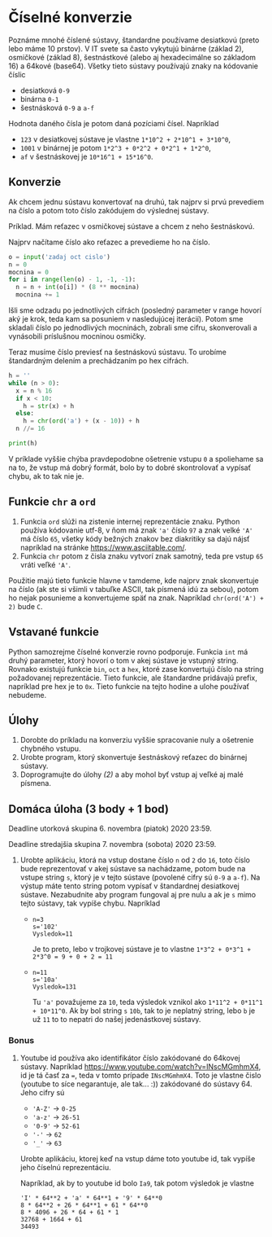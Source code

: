 # Číselné konverzie

Poznáme mnohé číslené sústavy, štandardne používame desiatkovú (preto lebo máme 10 prstov). V IT svete sa často vykytujú binárne (základ 2), osmičkové (základ 8), šestnástkové (alebo aj hexadecimálne so základom 16) a 64kové (base64). Všetky tieto sústavy používajú znaky na kódovanie číslic

* desiatková `0-9`
* binárna `0-1`
* šestnásková `0-9` a `a-f`

Hodnota daného čísla je potom daná pozíciami čísel. Napríklad 

* `123` v desiatkovej sústave je vlastne `1*10^2 + 2*10^1 + 3*10^0`,
* `1001` v binárnej je potom `1*2^3 + 0*2^2 + 0*2^1 + 1*2^0`,
* `af` v šestnáskovej je `10*16^1 + 15*16^0`.

## Konverzie

Ak chcem jednu sústavu konvertovať na druhú, tak najprv si prvú prevediem na číslo a potom toto číslo zakódujem do výslednej sústavy. 

Príklad. Mám reťazec v osmičkovej sústave a chcem z neho šestnáskovú. 

Najprv načítame číslo ako reťazec a prevedieme ho na číslo. 

```py
o = input('zadaj oct cislo')
n = 0
mocnina = 0
for i in range(len(o) - 1, -1, -1):
  n = n + int(o[i]) * (8 ** mocnina)
  mocnina += 1
```

Išli sme odzadu po jednotlivých cifrách (posledný parameter v range hovorí aký je krok, teda kam sa posuniem v nasledujúcej iterácií). Potom sme skladali číslo po jednodlivých mocninách, zobrali sme cifru, skonverovali a vynásobili príslušnou mocninou osmičky.

Teraz musíme číslo previesť na šestnáskovú sústavu. To urobíme štandardným delením a prechádzaním po hex cifrách. 

```py
h = ''
while (n > 0):
  x = n % 16
  if x < 10:
    h = str(x) + h
  else:
    h = chr(ord('a') + (x - 10)) + h
  n //= 16

print(h)
```

V príklade vyššie chýba pravdepodobne ošetrenie vstupu `0` a spoliehame sa na to, že vstup má dobrý formát, bolo by to dobré skontrolovať a vypísať chybu, ak to tak nie je. 

## Funkcie `chr` a `ord`

1. Funkcia `ord` slúži na zistenie internej reprezentácie znaku. Python používa kódovanie utf-8, v ňom má znak `'a'` číslo `97` a znak velké `'A'` má číslo `65`, všetky kódy bežných znakov bez diakritiky sa dajú nájsť napríklad na stránke <https://www.asciitable.com/>.
2. Funkcia `chr` potom z čisla znaku vytvorí znak samotný, teda pre vstup `65` vráti veľké `'A'`. 

Použitie majú tieto funkcie hlavne v tamdeme, kde najprv znak skonvertuje na číslo (ak ste si všimli v tabuľke ASCII, tak písmená idú za sebou), potom ho nejak posunieme a konvertujeme späť na znak. Napríklad `chr(ord('A') + 2)` bude `C`. 

## Vstavané funkcie

Python samozrejme číselné konverzie rovno podporuje. Funkcia `int` má druhý parameter, ktorý hovorí o tom v akej sústave je vstupný string. Rovnako existujú funkcie `bin`, `oct` a `hex`, ktoré zase konvertujú číslo na string požadovanej reprezentácie. Tieto funkcie, ale štandardne pridávajú prefix, napríklad pre hex je to `0x`. Tieto funkcie na tejto hodine a ulohe používať nebudeme. 

## Úlohy

1. Dorobte do príkladu na konverziu vyššie spracovanie nuly a ošetrenie chybného vstupu.
2. Urobte program, ktorý skonvertuje šestnáskový reťazec do binárnej sústavy. 
3. Doprogramujte do úlohy *(2)* a aby mohol byť vstup aj veľké aj malé písmena. 

## Domáca úloha (3 body + 1 bod)

Deadline utorková skupina 6. novembra (piatok) 2020 23:59.

Deadline stredajšia skupina 7. novembra (sobota) 2020 23:59.

1. Urobte aplikáciu, ktorá na vstup dostane číslo `n` od `2` do `16`, toto číslo bude reprezentovať v akej sústave sa nachádzame, potom bude na vstupe string `s`, ktorý je v tejto sústave (povolené cifry sú `0-9` a `a-f`). Na výstup máte tento string potom vypísať v štandardnej desiatkovej sústave. Nezabudnite aby program fungoval aj pre nulu a ak je `s` mimo tejto sústavy, tak vypíše chybu. Napríklad

   * ```
     n=3
     s='102'
     Vysledok=11
     ```
     Je to preto, lebo v trojkovej sústave je to vlastne `1*3^2 + 0*3^1 + 2*3^0 = 9 + 0 + 2 = 11`
     
   * ```
     n=11
     s='10a'
     Vysledok=131
     ```
     Tu `'a'` považujeme za `10`, teda výsledok vznikol ako `1*11^2 + 0*11^1 + 10*11^0`. Ak by bol string `s` `10b`, tak to je neplatný string, lebo `b` je už `11` to to nepatri do našej jedenástkovej sústavy.

### Bonus

1. Youtube id používa ako identifikátor číslo zakódované do 64kovej sústavy. Napríklad <https://www.youtube.com/watch?v=INscMGmhmX4>, id je tá časť za `=`, teda v tomto prípade `INscMGmhmX4`. Toto je vlastne čislo (youtube to síce negarantuje, ale tak... :)) zakódované do sústavy 64. Jeho cifry sú 

   * `'A-Z'` -> `0-25`
   * `'a-z'` -> `26-51`
   * `'0-9'` -> `52-61`
   * `'-'` -> `62`
   * `'_'` -> `63`

   Urobte aplikáciu, ktorej keď na vstup dáme toto youtube id, tak vypíše jeho číselnú reprezentáciu. 

   Napríklad, ak by to youtube id bolo `Ia9`, tak potom výsledok je vlastne 

   ```
   'I' * 64**2 + 'a' * 64**1 + '9' * 64**0
   8 * 64**2 + 26 * 64**1 + 61 * 64**0
   8 * 4096 + 26 * 64 + 61 * 1
   32768 + 1664 + 61
   34493
   ```